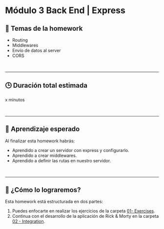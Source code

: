 # Módulo 3 Back End | Express

## **📌 Temas de la homework**

- Routing
- Middlewares
- Envío de datos al server
- CORS

<br />

---

## **🕒 Duración total estimada**

x minutos

<br />

---

## **🔎 Aprendizaje esperado**

Al finalizar esta homework habrás:

- Aprendido a crear un servidor con express y configurarlo.
- Aprendido a crear middlewares.
- Aprendido a definir las rutas en nuestro servidor.

<br />

---

## **📎 ¿Cómo lo lograremos?**

Esta homework está estructurada en dos partes:

1. Puedes enfocarte en realizar los ejercicios de la carpeta [01- Exercises](./01%20-%20Exercises/README.md).
2. Continua con el desarrollo de la aplicación de Rick & Morty en la carpeta [02 - Integration](./02%20-%20Integration/).
